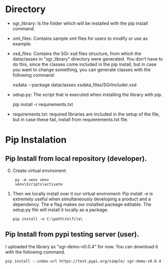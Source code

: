 # Directory

- sgr_library: Is the folder which will be installed with the pip install command. 

- xml_files: Contains sample xml files for users to modify or use as example.

- xsd_files: Contains the SGr xsd files structure, from which the dataclasses in "sgr_library" directory were generated. 
You don't have to do this, since the classes come included in the pip install, but in case you want to change something, you can generate classes with the following command:

	xsdata --package dataclasses xsdata_files/SGrIncluder.xsd
	
- setup.py: The script that is executed when installing the library with pip.

	pip install -r requirements.txt
	
- requirements.txt: required libraries are included in the setup of the file, but in case these fail, install from requierements.txt file.
	
	

# Pip Instalation

## Pip Install from local repository (developer).
0) Create virtual enviroment:

		py -m venv venv
		venv\Scripts\activate
    
 1) Then we locally install over it our virtual enviroment:
Pip install -e is extremely useful when simultaneously developing a product and a dependency. The e flag makes our installed package editable. The setup.py file will install it locally as a package.


    	pip install -e C:\path\to\file\


## Pip Install from pypi testing server (user).

I uploaded the library as "sgr-demo-v0.0.4" for now.
You can download it with the following command.

    pip install --index-url https://test.pypi.org/simple/ sgr-demo-v0.0.4
